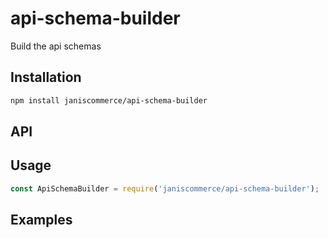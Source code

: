# api-schema-builder

Build the api schemas

## Installation
```sh
npm install janiscommerce/api-schema-builder
```

## API


## Usage
```js
const ApiSchemaBuilder = require('janiscommerce/api-schema-builder');

```

## Examples
